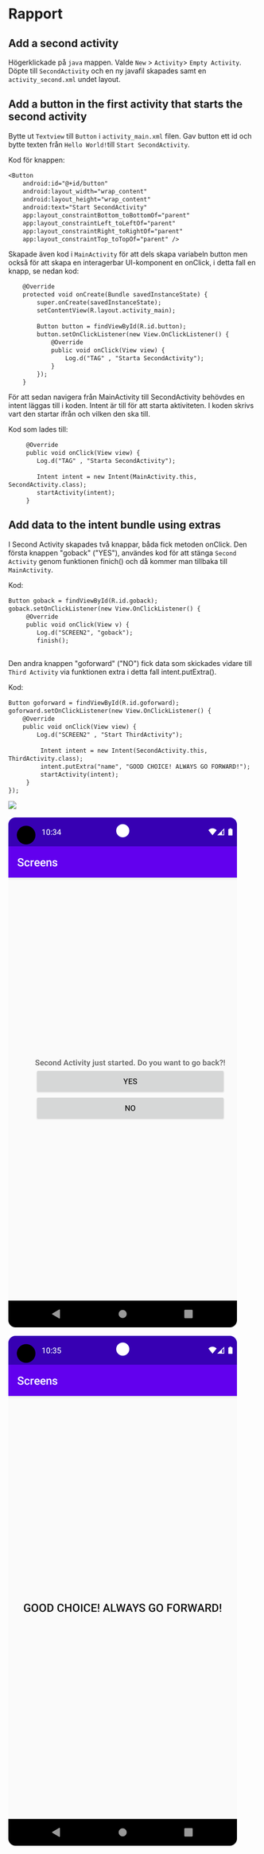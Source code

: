 
# Rapport

## Add a second activity

Högerklickade på `java` mappen. Valde `New` > `Activity`> `Empty Activity`. Döpte 
till `SecondActivity` och en ny javafil skapades samt en `activity_second.xml` undet layout. 

## Add a button in the first activity that starts the second activity

Bytte ut `Textview` till `Button` i `activity_main.xml` filen. Gav button ett id och bytte texten 
från `Hello World!`till `Start SecondActivity`. 

Kod för knappen: 

```
<Button
    android:id="@+id/button"
    android:layout_width="wrap_content"
    android:layout_height="wrap_content"
    android:text="Start SecondActivity"
    app:layout_constraintBottom_toBottomOf="parent"
    app:layout_constraintLeft_toLeftOf="parent"
    app:layout_constraintRight_toRightOf="parent"
    app:layout_constraintTop_toTopOf="parent" />
```

Skapade även kod i `MainActivity` för att dels skapa variabeln button men också för att
skapa en interagerbar UI-komponent en onClick, i detta fall en knapp, se nedan kod: 

```
    @Override
    protected void onCreate(Bundle savedInstanceState) {
        super.onCreate(savedInstanceState);
        setContentView(R.layout.activity_main);

        Button button = findViewById(R.id.button);
        button.setOnClickListener(new View.OnClickListener() {
            @Override
            public void onClick(View view) {
                Log.d("TAG" , "Starta SecondActivity");
            }
        });
    }
```

För att sedan navigera från MainActivity till SecondActivity behövdes en intent läggas till 
i koden. Intent är till för att starta aktiviteten. I koden skrivs vart den startar ifrån och 
vilken den ska till. 

Kod som lades till:
```
     @Override
     public void onClick(View view) {
        Log.d("TAG" , "Starta SecondActivity");

        Intent intent = new Intent(MainActivity.this, SecondActivity.class);
        startActivity(intent);
     }
```

## Add data to the intent bundle using extras
I Second Activity skapades två knappar, båda fick metoden onClick. Den första knappen "goback" ("YES"),
användes kod för att stänga `Second Activity`  genom funktionen finich() och då kommer man tillbaka 
till `MainActivity`.

Kod:

```
Button goback = findViewById(R.id.goback);
goback.setOnClickListener(new View.OnClickListener() {
     @Override
     public void onClick(View v) {
        Log.d("SCREEN2", "goback");
        finish();
     
```
Den andra knappen "goforward" ("NO") fick data som skickades vidare till `Third Activity` via funktionen
extra i detta fall intent.putExtra(). 

Kod: 

```
Button goforward = findViewById(R.id.goforward);
goforward.setOnClickListener(new View.OnClickListener() {
    @Override
    public void onClick(View view) {
        Log.d("SCREEN2" , "Start ThirdActivity");

         Intent intent = new Intent(SecondActivity.this, ThirdActivity.class);
         intent.putExtra("name", "GOOD CHOICE! ALWAYS GO FORWARD!");
         startActivity(intent);
     }
});
```
![](Screenshot_1.pngg)

![](Screenshot_2.png)

![](Screenshot_3.png)



